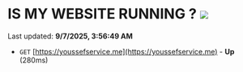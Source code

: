 # IS MY WEBSITE RUNNING ? [![](https://img.shields.io/static/v1?label=Sponsor&message=%E2%9D%A4&logo=GitHub&color=%23fe8e86)](https://github.com/sponsors/Youssef-Lehmam)

Last updated: **9/7/2025, 3:56:49 AM**

- `GET` [https://youssefservice.me](https://youssefservice.me) - **Up** (280ms)
